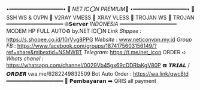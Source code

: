 •━━━━━━━━━━━━━━━━━•
💉 *NET IC⭕️N PREMIUM*💉
•━━━━━━━━━━━━━━━━━•
🔰 SSH WS & OVPN
🔰 V2RAY VMESS 
🔰 XRAY VLESS
🔰 TROJAN WS
🔰 TROJAN 
━━━━━━━━━━━━━━━━━━
🌐𝗦𝗲𝗿𝘃𝗲𝗿 *INDONESIA*
━━━━━━━━━━━━━━━━━━
MODEM HP FULL AUTO♻️ by.NET IC⭕️N
*Link Shppee* : https://s.shopee.co.id/10rVvg8PPG
*Website* : www.neticonvpn.my.id
*Group FB* : https://www.facebook.com/groups/1874175603156149/?ref=share&mibextid=NSMWBT
*Telegram*: https://t.me/net_icon
ORDER ➪
*Whats chanel* : https://whatsapp.com/channel/0029Vb45gx69cDDRIaKgV80P
☎️ 𝙏𝙍𝙄𝘼𝙇 / 𝙊𝙍𝘿𝙀𝙍 
📞wa.me/6282249832509
Bot Auto Order : https://wa.link/qwc8td
━━━━━━━━━━━━━━━━━━
🛒 𝗣𝗲𝗺𝗯𝗮𝘆𝗮𝗿𝗮𝗻 
➡️ QRIS all payment
